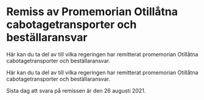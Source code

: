 # Remiss av Promemorian Otillåtna cabotagetransporter och beställaransvar

Här kan du ta del av till vilka regeringen har remitterat promemorian Otillåtna cabotagetransporter och beställaransvar.

Här kan du ta del av till vilka regeringen har remitterat promemorian Otillåtna cabotagetransporter och beställaransvar.

Sista dag att svara på remissen är den 26 augusti 2021.
